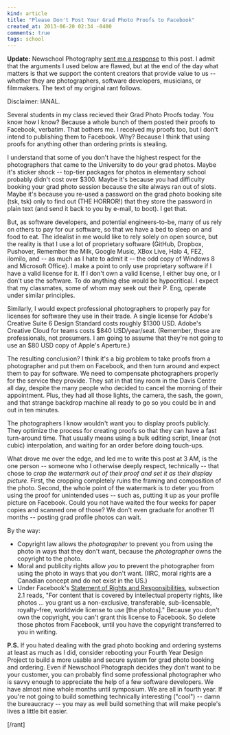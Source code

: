 ```yaml
---
kind: article
title: "Please Don't Post Your Grad Photo Proofs to Facebook"
created_at: 2013-06-20 02:34 -0400
comments: true
tags: school
---
```


**Update:** Newschool Photography [sent me a response][update] to this post. I
admit that the arguments I used below are flawed, but at the end of the day
what matters is that we support the content creators that provide value to us
-- whether they are photographers, software developers, musicians, or
filmmakers. The text of my original rant follows.

Disclaimer: IANAL.

Several students in my class recieved their Grad Photo Proofs today. You
know how I know? Because a whole bunch of them posted their proofs to Facebook,
verbatim. That bothers me. I received my proofs too, but I don't intend to
publishing them to Facebook. Why? Because I think that using proofs for anything
other than ordering prints is stealing.

I understand that some of you don't have the highest respect for the
photographers that came to the University to do your grad photos. Maybe it's
sticker shock -- top-tier packages for photos in elementary school probably
didn't cost over $300. Maybe it's because you had difficulty booking your grad
photo session because the site always ran out of slots. Maybe it's because you
re-used a password on the grad photo booking site (tsk, tsk) only to find out
(THE HORROR!) that they store the password in plain text (and send it back to
you by e-mail, to boot). I get that.

But, as software developers, and potential engineers-to-be, many of us rely on
others to pay for our software, so that we have a bed to sleep on and food to
eat. The idealist in me would like to rely solely on open source, but the
reality is that I use a lot of proprietary software (GitHub, Dropbox, Pushover,
Remember the Milk, Google Music, XBox Live, Halo 4, FEZ, ilomilo, and -- as much
as I hate to admit it -- the odd copy of Windows 8 and Microsoft Office). I make
a point to only use proprietary software if I have a valid license for it. If I
don't own a valid license, I either buy one, or I don't use the software.  To do
anything else would be hypocritical. I expect that my classmates, some of whom
may seek out their P. Eng, operate under similar principles.

Similarly, I would expect professional photographers to properly pay for
licenses for software they use in their trade. A single license for Adobe's
Creative Suite 6 Design Standard costs roughly $1300 USD. Adobe's Creative
Cloud for teams costs $840 USD/year/seat. (Remember, these are professionals,
not prosumers. I am going to assume that they're not going to use an $80 USD
copy of Apple's Aperture.)

The resulting conclusion? I think it's a big problem to take proofs from a
photographer and put them on Facebook, and then turn around and expect them to
pay for software. We need to compensate photographers properly for the service
they provide. They sat in that tiny room in the Davis Centre all day, despite
the many people who decided to cancel the morning of their appointment. Plus,
they had all those lights, the camera, the sash, the gown, and that strange
backdrop machine all ready to go so you could be in and out in ten minutes.

The photographers I know wouldn't want you to display proofs publicly. They
optimize the process for creating proofs so that they can have a fast
turn-around time. That usually means using a bulk editing script, linear (not
cubic) interpolation, and waiting for an order before doing touch-ups.

What drove me over the edge, and led me to write this post at 3 AM, is the one
person -- someone who I otherwise deeply respect, technically -- that chose
to *crop the watermark out of their proof and set it as their display picture*.
First, the cropping completely ruins the framing and composition of the photo.
Second, the whole point of the watermark is to deter you from using the proof
for unintended uses -- such as, putting it up as your profile picture on
Facebook. Could you not have waited the four weeks for paper copies and scanned
one of those? We don't even graduate for another 11 months -- posting grad
profile photos can wait.

By the way:

- Copyright law allows the *photographer* to prevent you from using the photo in
  ways that they don't want, because the *photographer* owns the copyright to
  the photo.
- Moral and publicity rights allow *you* to prevent the photographer from using
  the photo in ways that you don't want. (IIRC, moral rights are a Canadian
  concept and do not exist in the US.)
- Under Facebook's [Statement of Rights and Responsibilities][0], subsection 2.1
  reads, "For content that is covered by intellectual property rights, like
  photos ...  you grant us a non-exclusive, transferable, sub-licensable,
  royalty-free, worldwide license to use [the photos]." Because you don't own
  the copyright, you can't grant this license to Facebook. So delete those
  photos from Facebook, until you have the copyright transferred to you in
  writing.

**P.S.** If you hated dealing with the grad photo booking and ordering systems
at least as much as I did, consider rebooting your Fourth Year Design
Project to build a more usable and secure system for grad photo booking and ordering. Even if
Newschool Photograph decides they don't want to be your customer, you can
probably find some professional photographer who is savvy enough to
appreciate the help of a few software developers. We have almost nine whole months
until symposium.  We are all in fourth year. If you're not going to build
something technically interesting ("cool") -- damn the bureaucracy -- you
may as well build something that will make people's lives a little bit easier.

[/rant]

  [0]: https://www.facebook.com/legal/terms
  [update]: /blog/2013/09/re-grad-photo-proofs/
